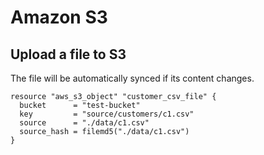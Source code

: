 # Amazon S3

## Upload a file to S3

The file will be automatically synced if its content changes.

```hcl
resource "aws_s3_object" "customer_csv_file" {
  bucket      = "test-bucket"
  key         = "source/customers/c1.csv"
  source      = "./data/c1.csv"
  source_hash = filemd5("./data/c1.csv")
}
```
